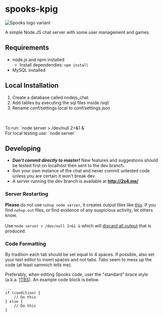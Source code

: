 spooks-kpig
================

![Spooks logo variant](http://i.imgur.com/gs3iohM.jpg "Spooks logo")

A simple Node.JS chat server with some user management and games.

## Requirements
* node.js and npm installed  
  * Install dependendies: `npm install`
* MySQL installed

## Local Installation
1. Create a database called nodejs_chat
2. Add tables by executing the sql files inside /sql/
3. Rename conf/settings.local to conf/settings.json
<br>
<br>
To run:
`node server > /dev/null 2>&1 &`<br>
For local testing use:
`node server`

## Developing
* ***Don't commit directly to master!*** New features and suggestions should be tested first on localhost then sent to the dev branch.
* Run your own instance of the chat and never commit untested code unless you are certain it won't break dev.
* A server running the dev branch is available at **<http://2s4.me/>**

### Server Restarting

**Please** do not use `nohup node server`, it creates output files like  [this](http://i.gyazo.com/e87040b6c4589bba8b1079a23ae221d2.png). If you find `nohup.out` files, or find evidence of any suspicious activity, let others know.
<br><br>
Use `node server > /dev/null 2>&1 &` which will [discard all output](http://stackoverflow.com/questions/8220098/how-to-redirect-the-output-of-an-application-in-background-to-dev-null) that is produced.

### Code Formatting

By tradition each tab should be set equal to 4 spaces. If possible, also set your text editor to insert spaces and not tabs. Tabs seem to mess up the code (at least sammich tells me).

Preferably, when editing Spooks code, user the "standard" brace style (a.k.a. [1TBS](http://en.wikipedia.org/wiki/Indent_style#Variant:_1TBS)). An example code block is below.

```
...
if (condition) {
    // Do this
} else {
    // Do this
}
```

